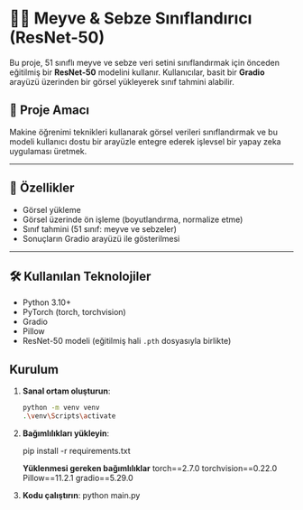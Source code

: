 # 🍎🥦 Meyve & Sebze Sınıflandırıcı (ResNet-50)

Bu proje, 51 sınıflı meyve ve sebze veri setini sınıflandırmak için önceden eğitilmiş bir **ResNet-50** modelini kullanır. Kullanıcılar, basit bir **Gradio** arayüzü üzerinden bir görsel yükleyerek sınıf tahmini alabilir.

## 🎯 Proje Amacı

Makine öğrenimi teknikleri kullanarak görsel verileri sınıflandırmak ve bu modeli kullanıcı dostu bir arayüzle entegre ederek işlevsel bir yapay zeka uygulaması üretmek.

---

## 🚀 Özellikler

- Görsel yükleme
- Görsel üzerinde ön işleme (boyutlandırma, normalize etme)
- Sınıf tahmini (51 sınıf: meyve ve sebzeler)
- Sonuçların Gradio arayüzü ile gösterilmesi

---

## 🛠️ Kullanılan Teknolojiler

- Python 3.10+
- PyTorch (torch, torchvision)
- Gradio
- Pillow
- ResNet-50 modeli (eğitilmiş hali `.pth` dosyasıyla birlikte)


## Kurulum

1. **Sanal ortam oluşturun**:
   ```bash
   python -m venv venv
   .\venv\Scripts\activate

2. **Bağımlılıkları yükleyin**:

    pip install -r requirements.txt    

    **Yüklenmesi gereken bağımlılıklar**
    torch==2.7.0
    torchvision==0.22.0
    Pillow==11.2.1
    gradio==5.29.0


3. **Kodu çalıştırın**:
    python main.py